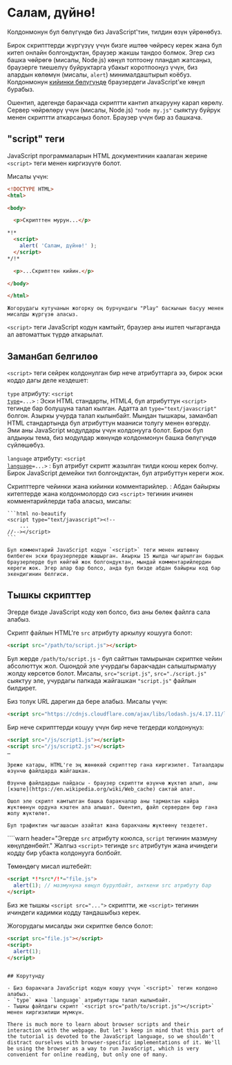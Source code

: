 # Салам, дүйнө!

Колдонмонун бул бөлүгүндө биз JavaScript'тин, тилдин өзүн үйрөнөбүз.

Бирок скрипттерди жүргүзүү үчүн бизге иштөө чөйрөсү керек жана бул китеп онлайн болгондуктан, браузер жакшы тандоо болмок. Эгер сиз башка чөйрөгө (мисалы, Node.js) көңүл топтоону пландап жатсаңыз, браузерге тиешелүү буйруктарга убакыт коротпооңуз үчүн, биз алардын көлөмүн (мисалы, `alert`) минималдаштырып коёбуз. Колдонмонун [кийинки бөлүгүндө](/ui) браузердеги JavaScript'ке көңүл бурабыз.

Ошентип, адегенде баракчада скриптти кантип аткарууну карап көрөлү. Сервер чөйрөлөрү үчүн (мисалы, Node.js) `"node my.js"` сыяктуу буйрук менен скриптти аткарсаңыз болот. Браузер үчүн бир аз башкача.

## "script" теги

JavaScript программаларын HTML документинин каалаган жерине `<script>` теги менен киргизүүгө болот.

Мисалы үчүн:

```html run height=100
<!DOCTYPE HTML>
<html>

<body>

  <p>Скрипттен мурун...</p>

*!*
  <script>
    alert( 'Салам, дүйнө!' );
  </script>
*/!*

  <p>...Скрипттен кийин.</p>

</body>

</html>
```

```online
Жогорудагы кутучанын жогорку оң бурчундагы "Play" баскычын басуу менен мисалды жүргүзө аласыз.
```

`<script>` теги JavaScript кодун камтыйт, браузер аны иштеп чыгарганда ал автоматтык түрдө аткарылат.

## Заманбап белгилөө

`<script>` теги сейрек колдонулган бир нече атрибуттарга ээ, бирок эски коддо дагы деле кездешет:

`type` атрибуту: <code>&lt;script <u>type</u>=...&gt;</code>
: Эски HTML стандарты, HTML4, бул атрибуттун `<script>` тегинде бар болушуна талап кылган. Адатта ал `type="text/javascript"` болгон. Азыркы учурда талап кылынбайт. Мындан тышкары, заманбап HTML стандартында бул атрибуттун мааниси толугу менен өзгөрдү. Эми аны JavaScript модулдары үчүн колдонууга болот. Бирок бул алдыңкы тема, биз модулдар жөнүндө колдонмонун башка бөлүгүндө сүйлөшөбүз.

`language` атрибуту: <code>&lt;script <u>language</u>=...&gt;</code>
: Бул атрибут скрипт жазылган тилди коюш керек болчу. Бирок JavaScript демейки тил болгондуктан, бул атрибуттун кереги жок.

Скрипттерге чейинки жана кийинки комментарийлер.
: Абдан байыркы китептерде жана колдонмолордо сиз `<script>` тегинин ичинен комментарийлерди таба аласыз, мисалы:

    ```html no-beautify
    <script type="text/javascript"><!--
        ...
    //--></script>
    ```

    Бул комментарий JavaScript кодун `<script>` теги менен иштөөнү билбеген эски браузерлерде жашырган. Акыркы 15 жылда чыгарылган бардык браузерлерде бул көйгөй жок болгондуктан, мындай комментарийлердин кереги жок. Эгер алар бар болсо, анда бул бизде абдан байыркы код бар экендигинин белгиси.


## Тышкы скрипттер

Эгерде бизде JavaScript коду көп болсо, биз аны бөлөк файлга сала алабыз.

Скрипт файлын HTML'ге `src` атрибуту аркылуу кошууга болот:

```html
<script src="/path/to/script.js"></script>
```

Бул жерде `/path/to/script.js` - бул сайттын тамырынан скриптке чейин абсолюттук жол. Ошондой эле учурдагы баракчадан салыштырмалуу жолду көрсөтсө болот. Мисалы, `src="script.js"`, `src="./script.js"` сыяктуу эле, учурдагы папкада жайгашкан `"script.js"` файлын билдирет.

Биз толук URL дарегин да бере алабыз. Мисалы үчүн:

```html
<script src="https://cdnjs.cloudflare.com/ajax/libs/lodash.js/4.17.11/lodash.js"></script>
```

Бир нече скрипттерди кошуу үчүн бир нече тегдерди колдонуңуз:

```html
<script src="/js/script1.js"></script>
<script src="/js/script2.js"></script>
…
```

```smart
Эреже катары, HTML'ге эң жөнөкөй скрипттер гана киргизилет. Татаалдары өзүнчө файлдарда жайгашкан.

Өзүнчө файлдардын пайдасы - браузер скриптти өзүнчө жүктөп алып, аны [кэште](https://en.wikipedia.org/wiki/Web_cache) сактай алат.

Ошол эле скрипт камтылган башка баракчалар аны тармактан кайра жүктөөнүн ордуна кэштен ала алышат. Ошентип, файл серверден бир гана жолу жүктөлөт.

Бул трафиктин чыгашасын азайтат жана баракчаны жүктөөнү тездетет.
```

````warn header="Эгерде `src` атрибуту коюлса, `script` тегинин мазмуну көңүлдөнбөйт."
Жалгыз `<script>` тегинде `src` атрибутун жана ичиндеги кодду бир убакта колдонууга болбойт.

Төмөндөгү мисал иштебейт:

```html
<script *!*src*/!*="file.js">
  alert(1); // мазмунуна көңүл бурулбайт, анткени src атрибуту бар
</script>
```

Биз же тышкы `<script src="...">` скриптти, же `<script>` тегинин ичиндеги кадимки кодду тандашыбыз керек.

Жогорудагы мисалды эки скриптке бөлсө болот:

```html
<script src="file.js"></script>
<script>
  alert(1);
</script>
```
````

## Корутунду

- Биз баракчага JavaScript кодун кошуу үчүн `<script>` тегин колдоно алабыз.
- `type` жана `language` атрибуттары талап кылынбайт.
- Тышкы файлдагы скрипт `<script src="path/to/script.js"></script>` менен киргизилиши мүмкүн.

There is much more to learn about browser scripts and their interaction with the webpage. But let's keep in mind that this part of the tutorial is devoted to the JavaScript language, so we shouldn't distract ourselves with browser-specific implementations of it. We'll be using the browser as a way to run JavaScript, which is very convenient for online reading, but only one of many.
